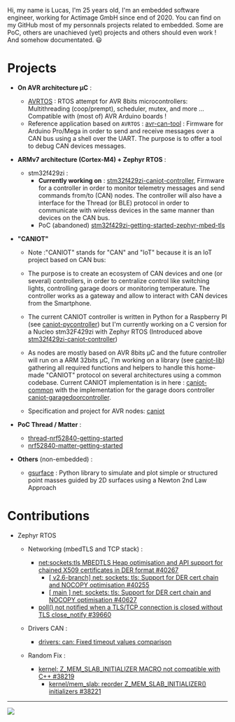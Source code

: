 Hi, my name is Lucas, I'm 25 years old, I'm an embedded software engineer, working for Actimage GmbH since end of 2020. You can find on my GitHub most of my personnals projects related to embedded. Some are PoC, others are unachieved (yet) projects and others should even work ! And somehow documentated. 😃

# Projects 

- **On AVR architecture µC** :
    - [AVRTOS](https://github.com/lucasdietrich/AVRTOS#readme) : RTOS attempt for AVR 8bits microcontrollers: Multithreading (coop/prempt), scheduler, mutex, and more ... Compatible with (most of) AVR Arduino boards !
    - Reference application based on `AVRTOS` : [avr-can-tool](https://github.com/lucasdietrich/avr-can-tool) : Firmware for Arduino Pro/Mega in order to send and receive messages over a CAN bus using a shell over the UART. The purpose is to offer a tool to debug CAN devices messages.

- **ARMv7 architecture (Cortex-M4) + Zephyr RTOS** :
    - stm32f429zi :
        - **Currently working on** : [stm32f429zi-caniot-controller](https://github.com/lucasdietrich/stm32f429zi-caniot-controller), Firmware for a controller in order to monitor telemetry messages and send commands from/to (CAN) nodes. The controller will also have a interface for the Thread (or BLE) protocol in order to communicate with wireless devices in the same manner than devices on the CAN bus.
        - PoC (abandoned) [stm32f429zi-getting-started-zephyr-mbed-tls](https://github.com/lucasdietrich/stm32f429zi-getting-started-zephyr-mbed-tls#readme)

- **"CANIOT"**
    - Note :"CANIOT" stands for "CAN" and "IoT" because it is an IoT project based on CAN bus:
    - The purpose is to create an ecosystem of CAN devices and one (or several) controllers, in order to centralize control like switching lights, controlling garage doors or monitoring temperature.
    The controller works as a gateway and allow to interact with CAN devices from the Smartphone.

    - The current CANIOT controller is written in Python for a Raspberry PI (see [caniot-pycontroller](https://github.com/lucasdietrich/caniot-pycontroller#readme)) but I'm currently working on a C version for a Nucleo stm32F429zi with Zephyr RTOS (Introduced above [stm32f429zi-caniot-controller](https://github.com/lucasdietrich/stm32f429zi-caniot-controller))

    - As nodes are mostly based on AVR 8bits µC and the future controller will run on a ARM 32bits µC, I'm working on a library (see [caniot-lib](https://github.com/lucasdietrich/caniot-lib)) gathering all required functions and helpers to handle this home-made "CANIOT" protocol on several architectures using a common codebase. Current CANIOT implementation is in here : [caniot-common](https://github.com/lucasdietrich/caniot-common) with the implementation for the garage doors controller [caniot-garagedoorcontroller](https://github.com/lucasdietrich/caniot-garagedoorcontroller).

    - Specification and project for AVR nodes: [caniot](https://github.com/lucasdietrich/caniot)

- **PoC Thread / Matter** :
    - [thread-nrf52840-getting-started](https://github.com/lucasdietrich/thread-nrf52840-getting-started#readme)
    - [nrf52840-matter-getting-started](https://github.com/lucasdietrich/nrf52840-matter-getting-started#readme)

- **Others** (non-embedded) :
    - [gsurface](https://github.com/lucasdietrich/gsurface#readme) : Python library to simulate and plot simple or structured point masses guided by 2D surfaces using a Newton 2nd Law Approach

# Contributions

- Zephyr RTOS
    - Networking (mbedTLS and TCP stack) :
        - [net:sockets:tls MBEDTLS Heap optimisation and API support for chained X509 certificates in DER format #40267](https://github.com/zephyrproject-rtos/zephyr/issues/40267)
            - [[ v2.6-branch] net: sockets: tls: Support for DER cert chain and NOCOPY optimisation #40255](https://github.com/zephyrproject-rtos/zephyr/pull/40255)
            - [[ main ] net: sockets: tls: Support for DER cert chain and NOCOPY optimisation #40627](https://github.com/zephyrproject-rtos/zephyr/pull/40627)
        - [poll() not notified when a TLS/TCP connection is closed without TLS close_notify #39660](https://github.com/zephyrproject-rtos/zephyr/issues/39660)

    - Drivers CAN :
        - [drivers: can: Fixed timeout values comparison ](https://github.com/zephyrproject-rtos/zephyr/pull/40331)
    - Random Fix :
        - [kernel: Z_MEM_SLAB_INITIALIZER MACRO not compatible with C++ #38219](https://github.com/zephyrproject-rtos/zephyr/issues/38219)
            - [kernel/mem_slab: reorder Z_MEM_SLAB_INITIALIZER() initializers #38221](https://github.com/zephyrproject-rtos/zephyr/pull/38221)



---

![](https://github-readme-stats.vercel.app/api/top-langs/?username=lucasdietrich&langs_count=4&layout=compact)
